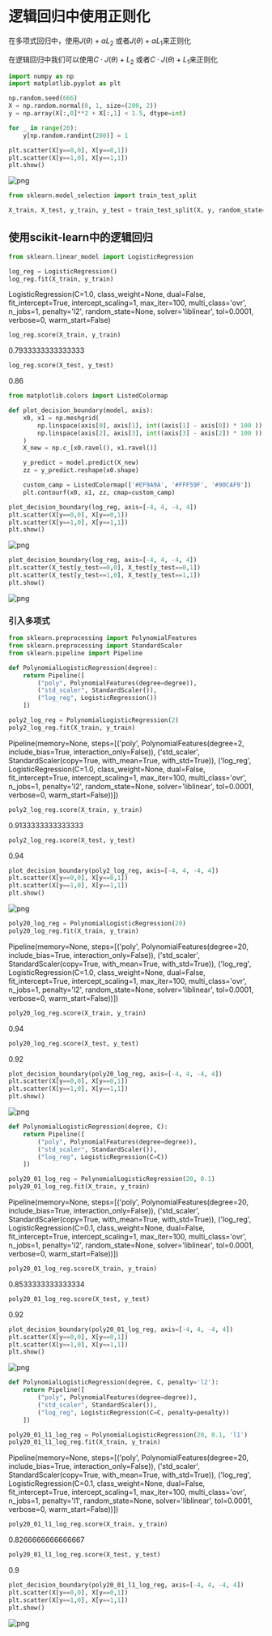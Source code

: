 <head>
    <script src="https://cdn.mathjax.org/mathjax/latest/MathJax.js?config=TeX-AMS-MML_HTMLorMML" type="text/javascript"></script>
    <script type="text/x-mathjax-config">
        MathJax.Hub.Config({
            tex2jax: {
            skipTags: ['script', 'noscript', 'style', 'textarea', 'pre'],
            inlineMath: [['$','$']]
            }
        });
    </script>
</head>

# 逻辑回归中使用正则化

在多项式回归中，使用$J(\theta)+\alpha L_2$ 或者$J(\theta)+\alpha L_1$来正则化

在逻辑回归中我们可以使用$C \cdot J(\theta) + L_2$ 或者$C \cdot J(\theta)+L_1$来正则化

```python
import numpy as np
import matplotlib.pyplot as plt

np.random.seed(666)
X = np.random.normal(0, 1, size=(200, 2))
y = np.array(X[:,0]**2 + X[:,1] < 1.5, dtype=int)

for _ in range(20):
    y[np.random.randint(200)] = 1
```

```python
plt.scatter(X[y==0,0], X[y==0,1])
plt.scatter(X[y==1,0], X[y==1,1])
plt.show()
```

![png](..\assets\img\LogisticRegression\5_output_2_0.png)

```python
from sklearn.model_selection import train_test_split

X_train, X_test, y_train, y_test = train_test_split(X, y, random_state=666)
```

## 使用scikit-learn中的逻辑回归

```python
from sklearn.linear_model import LogisticRegression

log_reg = LogisticRegression()
log_reg.fit(X_train, y_train)
```

LogisticRegression(C=1.0, class_weight=None, dual=False, fit_intercept=True,
              intercept_scaling=1, max_iter=100, multi_class='ovr', n_jobs=1,
              penalty='l2', random_state=None, solver='liblinear', tol=0.0001,
              verbose=0, warm_start=False)

```python
log_reg.score(X_train, y_train)
```

0.7933333333333333

```python
log_reg.score(X_test, y_test)
```

0.86

```python
from matplotlib.colors import ListedColormap

def plot_decision_boundary(model, axis):
    x0, x1 = np.meshgrid(
        np.linspace(axis[0], axis[1], int((axis[1] - axis[0]) * 100 )).reshape(-1, 1),
        np.linspace(axis[2], axis[3], int((axis[3] - axis[2]) * 100 )).reshape(-1, 1)
    )
    X_new = np.c_[x0.ravel(), x1.ravel()]

    y_predict = model.predict(X_new)
    zz = y_predict.reshape(x0.shape)

    custom_camp = ListedColormap(['#EF9A9A', '#FFF59F', '#90CAF9'])
    plt.contourf(x0, x1, zz, cmap=custom_camp)
```

```python
plot_decision_boundary(log_reg, axis=[-4, 4, -4, 4])
plt.scatter(X[y==0,0], X[y==0,1])
plt.scatter(X[y==1,0], X[y==1,1])
plt.show()
```

![png](..\assets\img\LogisticRegression\5_output_9_0.png)

```python
plot_decision_boundary(log_reg, axis=[-4, 4, -4, 4])
plt.scatter(X_test[y_test==0,0], X_test[y_test==0,1])
plt.scatter(X_test[y_test==1,0], X_test[y_test==1,1])
plt.show()
```

![png](..\assets\img\LogisticRegression\5_output_10_0.png)

### 引入多项式

```python
from sklearn.preprocessing import PolynomialFeatures
from sklearn.preprocessing import StandardScaler
from sklearn.pipeline import Pipeline

def PolynomialLogisticRegression(degree):
    return Pipeline([
        ("poly", PolynomialFeatures(degree=degree)),
        ("std_scaler", StandardScaler()),
        ("log_reg", LogisticRegression())
    ])
```

```python
poly2_log_reg = PolynomialLogisticRegression(2)
poly2_log_reg.fit(X_train, y_train)
```

Pipeline(memory=None,
         steps=[('poly', PolynomialFeatures(degree=2, include_bias=True, interaction_only=False)), ('std_scaler', StandardScaler(copy=True, with_mean=True, with_std=True)), ('log_reg', LogisticRegression(C=1.0, class_weight=None, dual=False, fit_intercept=True,
              intercept_scaling=1, max_iter=100, multi_class='ovr', n_jobs=1,
              penalty='l2', random_state=None, solver='liblinear', tol=0.0001,
              verbose=0, warm_start=False))])

```python
poly2_log_reg.score(X_train, y_train)
```

0.9133333333333333

```python
poly2_log_reg.score(X_test, y_test)
```

0.94

```python
plot_decision_boundary(poly2_log_reg, axis=[-4, 4, -4, 4])
plt.scatter(X[y==0,0], X[y==0,1])
plt.scatter(X[y==1,0], X[y==1,1])
plt.show()
```

![png](..\assets\img\LogisticRegression\5_output_16_0.png)

```python
poly20_log_reg = PolynomialLogisticRegression(20)
poly20_log_reg.fit(X_train, y_train)
```

Pipeline(memory=None,
         steps=[('poly', PolynomialFeatures(degree=20, include_bias=True, interaction_only=False)), ('std_scaler', StandardScaler(copy=True, with_mean=True, with_std=True)), ('log_reg', LogisticRegression(C=1.0, class_weight=None, dual=False, fit_intercept=True,
              intercept_scaling=1, max_iter=100, multi_class='ovr', n_jobs=1,
              penalty='l2', random_state=None, solver='liblinear', tol=0.0001,
              verbose=0, warm_start=False))])

```python
poly20_log_reg.score(X_train, y_train)
```

0.94

```python
poly20_log_reg.score(X_test, y_test)
```

0.92

```python
plot_decision_boundary(poly20_log_reg, axis=[-4, 4, -4, 4])
plt.scatter(X[y==0,0], X[y==0,1])
plt.scatter(X[y==1,0], X[y==1,1])
plt.show()
```

![png](..\assets\img\LogisticRegression\5_output_20_0.png)

```python
def PolynomialLogisticRegression(degree, C):
    return Pipeline([
        ("poly", PolynomialFeatures(degree=degree)),
        ("std_scaler", StandardScaler()),
        ("log_reg", LogisticRegression(C=C))
    ])
```

```python
poly20_01_log_reg = PolynomialLogisticRegression(20, 0.1)
poly20_01_log_reg.fit(X_train, y_train)
```

Pipeline(memory=None,
         steps=[('poly', PolynomialFeatures(degree=20, include_bias=True, interaction_only=False)), ('std_scaler', StandardScaler(copy=True, with_mean=True, with_std=True)), ('log_reg', LogisticRegression(C=0.1, class_weight=None, dual=False, fit_intercept=True,
              intercept_scaling=1, max_iter=100, multi_class='ovr', n_jobs=1,
              penalty='l2', random_state=None, solver='liblinear', tol=0.0001,
              verbose=0, warm_start=False))])

```python
poly20_01_log_reg.score(X_train, y_train)
```

0.8533333333333334

```python
poly20_01_log_reg.score(X_test, y_test)
```

0.92

```python
plot_decision_boundary(poly20_01_log_reg, axis=[-4, 4, -4, 4])
plt.scatter(X[y==0,0], X[y==0,1])
plt.scatter(X[y==1,0], X[y==1,1])
plt.show()
```

![png](..\assets\img\LogisticRegression\5_output_25_0.png)

```python
def PolynomialLogisticRegression(degree, C, penalty='l2'):
    return Pipeline([
        ("poly", PolynomialFeatures(degree=degree)),
        ("std_scaler", StandardScaler()),
        ("log_reg", LogisticRegression(C=C, penalty=penalty))
    ])
```

```python
poly20_01_l1_log_reg = PolynomialLogisticRegression(20, 0.1, 'l1')
poly20_01_l1_log_reg.fit(X_train, y_train)
```

Pipeline(memory=None,
         steps=[('poly', PolynomialFeatures(degree=20, include_bias=True, interaction_only=False)), ('std_scaler', StandardScaler(copy=True, with_mean=True, with_std=True)), ('log_reg', LogisticRegression(C=0.1, class_weight=None, dual=False, fit_intercept=True,
              intercept_scaling=1, max_iter=100, multi_class='ovr', n_jobs=1,
              penalty='l1', random_state=None, solver='liblinear', tol=0.0001,
              verbose=0, warm_start=False))])

```python
poly20_01_l1_log_reg.score(X_train, y_train)
```

0.8266666666666667

```python
poly20_01_l1_log_reg.score(X_test, y_test)
```

0.9

```python
plot_decision_boundary(poly20_01_l1_log_reg, axis=[-4, 4, -4, 4])
plt.scatter(X[y==0,0], X[y==0,1])
plt.scatter(X[y==1,0], X[y==1,1])
plt.show()
```

![png](..\assets\img\LogisticRegression\5_output_30_0.png)